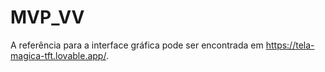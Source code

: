 # MVP_VV

A referência para a interface gráfica pode ser encontrada em <https://tela-magica-tft.lovable.app/>.

